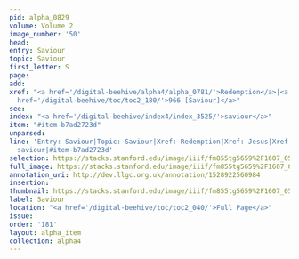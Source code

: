 ```yaml
---
pid: alpha_0829
volume: Volume 2
image_number: '50'
head: 
entry: Saviour
topic: Saviour
first_letter: S
page: 
add: 
xref: "<a href='/digital-beehive/alpha4/alpha_0781/'>Redemption</a>|<a href='/digital-beehive/alpha3/alpha_0449/'>Jesus</a>|<a
  href='/digital-beehive/toc/toc2_180/'>966 [Saviour]</a>"
see: 
index: "<a href='/digital-beehive/index4/index_3525/'>saviour</a>"
item: "#item-b7ad2723d"
unparsed: 
line: 'Entry: Saviour|Topic: Saviour|Xref: Redemption|Xref: Jesus|Xref: 966 [Saviour]|Index:
  saviour|#item-b7ad2723d'
selection: https://stacks.stanford.edu/image/iiif/fm855tg5659%2F1607_0517/803,918,2971,467/full/0/default.jpg
full_image: https://stacks.stanford.edu/image/iiif/fm855tg5659%2F1607_0517/full/full/0/default.jpg
annotation_uri: http://dev.llgc.org.uk/annotation/1528922560984
insertion: 
thumbnail: https://stacks.stanford.edu/image/iiif/fm855tg5659%2F1607_0517/803,918,600,180/250,/0/default.jpg
label: Saviour
location: "<a href='/digital-beehive/toc/toc2_040/'>Full Page</a>"
issue: 
order: '181'
layout: alpha_item
collection: alpha4
---
```

